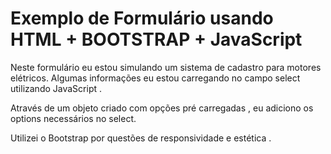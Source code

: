
<h1>Exemplo de Formulário usando HTML + BOOTSTRAP + JavaScript</h1>

<p>
  Neste formulário eu estou simulando um sistema de cadastro para motores elétricos.
  Algumas informações eu estou carregando no campo select utilizando JavaScript .
  
  Através de um objeto criado com opções pré carregadas , eu adiciono os options necessários no select.
  
  Utilizei o Bootstrap por questões de responsividade e estética .  
  
  
  
  
  
  </p>
